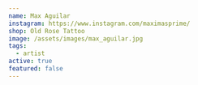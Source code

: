 ```yaml
---
name: Max Aguilar
instagram: https://www.instagram.com/maximasprime/
shop: Old Rose Tattoo
image: /assets/images/max_aguilar.jpg
tags:
  - artist
active: true
featured: false
---
```

